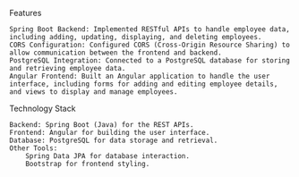 Features

    Spring Boot Backend: Implemented RESTful APIs to handle employee data, including adding, updating, displaying, and deleting employees.
    CORS Configuration: Configured CORS (Cross-Origin Resource Sharing) to allow communication between the frontend and backend.
    PostgreSQL Integration: Connected to a PostgreSQL database for storing and retrieving employee data.
    Angular Frontend: Built an Angular application to handle the user interface, including forms for adding and editing employee details, and views to display and manage employees.

Technology Stack

    Backend: Spring Boot (Java) for the REST APIs.
    Frontend: Angular for building the user interface.
    Database: PostgreSQL for data storage and retrieval.
    Other Tools:
        Spring Data JPA for database interaction.
        Bootstrap for frontend styling.
